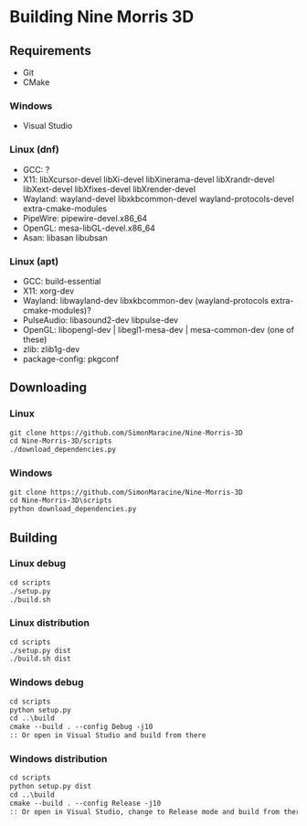 # Building Nine Morris 3D

## Requirements

- Git
- CMake

### Windows

- Visual Studio

### Linux (dnf)

<!-- FIXME update these -->

- GCC: ?
- X11: libXcursor-devel libXi-devel libXinerama-devel libXrandr-devel libXext-devel libXfixes-devel libXrender-devel
- Wayland: wayland-devel libxkbcommon-devel wayland-protocols-devel extra-cmake-modules
- PipeWire: pipewire-devel.x86_64
- OpenGL: mesa-libGL-devel.x86_64
- Asan: libasan libubsan

### Linux (apt)

- GCC: build-essential
- X11: xorg-dev
- Wayland: libwayland-dev libxkbcommon-dev (wayland-protocols extra-cmake-modules)?
- PulseAudio: libasound2-dev libpulse-dev
- OpenGL: libopengl-dev | libegl1-mesa-dev | mesa-common-dev (one of these)
- zlib: zlib1g-dev
- package-config: pkgconf

## Downloading

### Linux

```txt
git clone https://github.com/SimonMaracine/Nine-Morris-3D
cd Nine-Morris-3D/scripts
./download_dependencies.py
```

### Windows

```txt
git clone https://github.com/SimonMaracine/Nine-Morris-3D
cd Nine-Morris-3D\scripts
python download_dependencies.py
```

## Building

### Linux debug

```txt
cd scripts
./setup.py
./build.sh
```

### Linux distribution

```txt
cd scripts
./setup.py dist
./build.sh dist
```

### Windows debug

```txt
cd scripts
python setup.py
cd ..\build
cmake --build . --config Debug -j10
:: Or open in Visual Studio and build from there
```

### Windows distribution

```txt
cd scripts
python setup.py dist
cd ..\build
cmake --build . --config Release -j10
:: Or open in Visual Studio, change to Release mode and build from there
```
